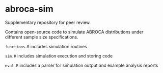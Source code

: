# abroca-sim

Supplementary repository for peer review.

Contains open-source code to simulate ABROCA distributions under different sample size specifications.

`functions.R` includes simulation routines

`sim.R` includes simulation execution and storing code

`eval.R` includes a parser for simulation output and example analysis reports


